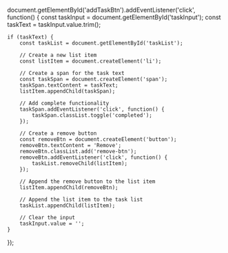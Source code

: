 document.getElementById('addTaskBtn').addEventListener('click', function() {
    const taskInput = document.getElementById('taskInput');
    const taskText = taskInput.value.trim();

    if (taskText) {
        const taskList = document.getElementById('taskList');

        // Create a new list item
        const listItem = document.createElement('li');

        // Create a span for the task text
        const taskSpan = document.createElement('span');
        taskSpan.textContent = taskText;
        listItem.appendChild(taskSpan);

        // Add complete functionality
        taskSpan.addEventListener('click', function() {
            taskSpan.classList.toggle('completed');
        });

        // Create a remove button
        const removeBtn = document.createElement('button');
        removeBtn.textContent = 'Remove';
        removeBtn.classList.add('remove-btn');
        removeBtn.addEventListener('click', function() {
            taskList.removeChild(listItem);
        });

        // Append the remove button to the list item
        listItem.appendChild(removeBtn);

        // Append the list item to the task list
        taskList.appendChild(listItem);

        // Clear the input
        taskInput.value = '';
    }
});
